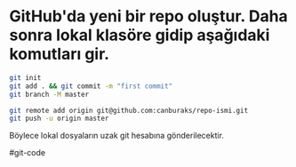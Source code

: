 # GitHub'da yeni bir repo oluştur. Daha sonra lokal klasöre gidip aşağıdaki komutları gir.
```bash
git init
git add . && git commit -m "first commit"
git branch -M master

git remote add origin git@github.com:canburaks/repo-ismi.git
git push -u origin master
```
Böylece lokal dosyaların uzak git hesabına gönderilecektir.

#git-code

